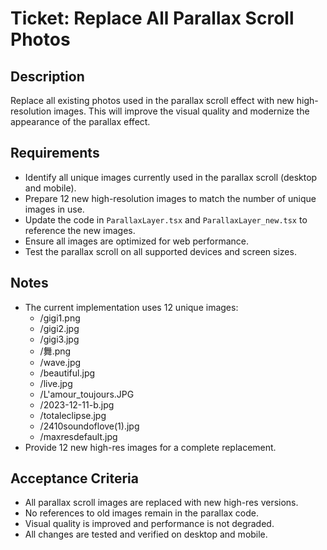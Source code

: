 # Ticket: Replace All Parallax Scroll Photos

## Description

Replace all existing photos used in the parallax scroll effect with new high-resolution images. This will improve the visual quality and modernize the appearance of the parallax effect.

## Requirements

- Identify all unique images currently used in the parallax scroll (desktop and mobile).
- Prepare 12 new high-resolution images to match the number of unique images in use.
- Update the code in `ParallaxLayer.tsx` and `ParallaxLayer_new.tsx` to reference the new images.
- Ensure all images are optimized for web performance.
- Test the parallax scroll on all supported devices and screen sizes.

## Notes

- The current implementation uses 12 unique images:
  - /gigi1.png
  - /gigi2.jpg
  - /gigi3.jpg
  - /舞.png
  - /wave.jpg
  - /beautiful.jpg
  - /live.jpg
  - /L'amour_toujours.JPG
  - /2023-12-11-b.jpg
  - /totaleclipse.jpg
  - /2410soundoflove(1).jpg
  - /maxresdefault.jpg
- Provide 12 new high-res images for a complete replacement.

## Acceptance Criteria

- All parallax scroll images are replaced with new high-res versions.
- No references to old images remain in the parallax code.
- Visual quality is improved and performance is not degraded.
- All changes are tested and verified on desktop and mobile.
